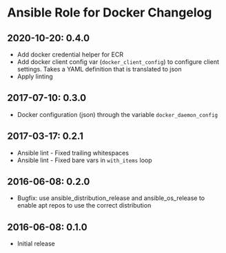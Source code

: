 # Ansible Role for Docker Changelog

## 2020-10-20: 0.4.0

- Add docker credential helper for ECR
- Add docker client config var (`docker_client_config`) to configure client
  settings. Takes a YAML definition that is translated to json
- Apply linting

## 2017-07-10: 0.3.0

  - Docker configuration (json) through the variable `docker_daemon_config`

## 2017-03-17: 0.2.1

  - Ansible lint - Fixed trailing whitespaces
  - Ansible lint - Fixed bare vars in `with_items` loop

## 2016-06-08: 0.2.0

  - Bugfix: use ansible_distribution_release and ansible_os_release
    to enable apt repos to use the correct distribution

## 2016-06-08: 0.1.0

  - Initial release

